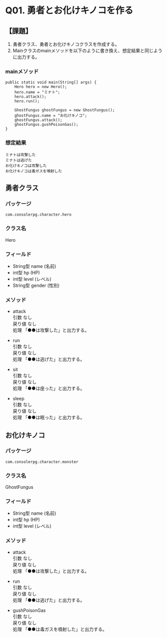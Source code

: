 # Q01. 勇者とお化けキノコを作る
## 【課題】
1. 勇者クラス、勇者とお化けキノコクラスを作成する。
2. Mainクラスのmainメソッドを以下のように書き換え、想定結果と同じように出力する。

### mainメソッド
```
public static void main(String[] args) {  
    Hero hero = new Hero();  
    hero.name = "ミナト";  
    hero.attack();  
    hero.run();  

    GhostFungus ghostFungus = new GhostFungus();
    ghostFungus.name = "お化けキノコ";
    ghostFungus.attack();
    ghostFungus.gushPoisonGas();
}
```

### 想定結果
```
ミナトは攻撃した
ミナトは逃げた
お化けキノコは攻撃した
お化けキノコは毒ガスを噴射した
```

## 勇者クラス

### パッケージ
```
com.consolerpg.character.hero
```
### クラス名
Hero

### フィールド
- String型 name (名前)
- int型 hp (HP)
- int型 level (レベル)
- String型 gender (性別)

### メソッド
- attack  
引数 なし  
戻り値 なし  
処理 「●●は攻撃した」と出力する。

- run  
引数 なし  
戻り値 なし  
処理 「●●は逃げた」と出力する。

- sit  
引数 なし  
戻り値 なし  
処理 「●●は座った」と出力する。

- sleep  
引数 なし  
戻り値 なし  
処理 「●●は眠った」と出力する。


## お化けキノコ

### パッケージ
```
com.consolerpg.character.monster
```
### クラス名
GhostFungus

### フィールド
- String型 name (名前)
- int型 hp (HP)
- int型 level (レベル)

### メソッド
- attack  
引数 なし  
戻り値 なし  
処理 「●●は攻撃した」と出力する。

- run  
引数 なし  
戻り値 なし  
処理 「●●は逃げた」と出力する。

- gushPoisonGas  
引数 なし  
戻り値 なし  
処理 「●●は毒ガスを噴射した」と出力する。
